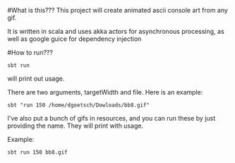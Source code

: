 #What is this???
This project will create animated ascii console art from any gif.

It is written in scala and uses akka actors for asynchronous processing, as well
as google guice for dependency injection

#How to run???

`sbt run`

will print out usage.

There are two arguments, targetWidth and file. Here is an example:

`sbt "run 150 /home/dgoetsch/Dowloads/bb8.gif"`

I've also put a bunch of gifs in resources, and you can run these by just
providing the name. They will print with usage.

Example:

`sbt run 150 bb8.gif`
